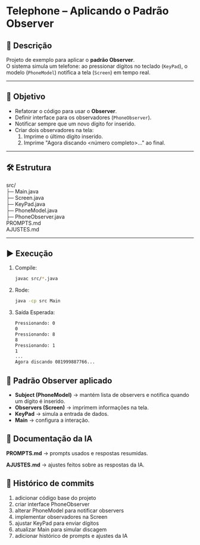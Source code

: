 # Telephone – Aplicando o Padrão Observer

## 📖 Descrição
Projeto de exemplo para aplicar o **padrão Observer**.  
O sistema simula um telefone: ao pressionar dígitos no teclado (`KeyPad`), o modelo (`PhoneModel`) notifica a tela (`Screen`) em tempo real.

---

## 🎯 Objetivo
- Refatorar o código para usar o **Observer**.
- Definir interface para os observadores (`PhoneObserver`).
- Notificar sempre que um novo dígito for inserido.
- Criar dois observadores na tela:
    1. Imprime o último dígito inserido.
    2. Imprime "Agora discando <número completo>..." ao final.

---

## 🛠️ Estrutura

src/<br>
├─ Main.java<br>
├─ Screen.java<br>
├─ KeyPad.java<br>
├─ PhoneModel.java<br>
├─ PhoneObserver.java<br>
PROMPTS.md<br>
AJUSTES.md<br>


---

## ▶️ Execução

1. Compile:
   ```bash
   javac src/*.java

2. Rode:
   ```bash
   java -cp src Main
   
3. Saída Esperada:
    ```bash
   Pressionando: 0
    0
    Pressionando: 8
    8
    Pressionando: 1
    1
    ...
    Agora discando 081999887766...

## 🧩 Padrão Observer aplicado
- **Subject (PhoneModel)** → mantém lista de observers e notifica quando um dígito é inserido.
- **Observers (Screen)** → imprimem informações na tela.
- **KeyPad** → simula a entrada de dados.
- **Main** → configura a interação.

## 📑 Documentação da IA

**PROMPTS.md**
→ prompts usados e respostas resumidas.

**AJUSTES.md**
→ ajustes feitos sobre as respostas da IA.

## 📌 Histórico de commits
1. adicionar código base do projeto
2. criar interface PhoneObserver
3. alterar PhoneModel para notificar observers
4. implementar observadores na Screen
5. ajustar KeyPad para enviar dígitos
6. atualizar Main para simular discagem
7. adicionar histórico de prompts e ajustes da IA
